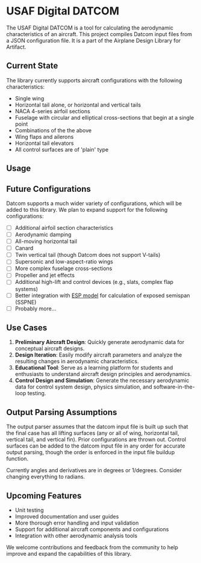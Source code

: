 # USAF Digital DATCOM

The USAF Digital DATCOM is a tool for calculating the aerodynamic characteristics of an aircraft. This project compiles Datcom input files from a JSON configuration file. It is a part of the Airplane Design Library for Artifact.

## Current State
The library currently supports aircraft configurations with the following characteristics:

- Single wing
- Horizontal tail alone, or horizontal and vertical tails
- NACA 4-series airfoil sections
- Fuselage with circular and elliptical cross-sections that begin at a single point
- Combinations of the the above
- Wing flaps and ailerons
- Horizontal tail elevators
- All control surfaces are of 'plain' type

## Usage


## Future Configurations
Datcom supports a much wider variety of configurations, which will be added to this library. We plan to expand support for the following configurations:

- [ ] Additional airfoil section characteristics
- [ ] Aerodynamic damping
- [ ] All-moving horizontal tail
- [ ] Canard
- [ ] Twin vertical tail (though Datcom does not support V-tails)
- [ ] Supersonic and low-aspect-ratio wings
- [ ] More complex fuselage cross-sections
- [ ] Propeller and jet effects
- [ ] Additional high-lift and control devices (e.g., slats, complex flap systems)
- [ ] Better integration with [ESP model](../esp) for calculation of exposed semispan (SSPNE)
- [ ] Probably more...

## Use Cases
1. **Preliminary Aircraft Design**: Quickly generate aerodynamic data for conceptual aircraft designs.
2. **Design Iteration**: Easily modify aircraft parameters and analyze the resulting changes in aerodynamic characteristics.
3. **Educational Tool**: Serve as a learning platform for students and enthusiasts to understand aircraft design principles and aerodynamics.
4. **Control Design and Simulation**: Generate the necessary aerodynamic data for control system design, physics simulation, and software-in-the-loop testing.

## Output Parsing Assumptions
The output parser assumes that the datcom input file is built up such that the final case has all lifting surfaces (any or all of wing, horizontal tail, vertical tail, and vertical fin). Prior configurations are thrown out. Control surfaces can be added to the datcom input file in any order for accurate output parsing, though the order is enforced in the input file buildup function.

Currently angles and derivatives are in degrees or 1/degrees. Consider changing everything to radians.

## Upcoming Features
- Unit testing
- Improved documentation and user guides
- More thorough error handling and input validation
- Support for additional aircraft components and configurations
- Integration with other aerodynamic analysis tools

We welcome contributions and feedback from the community to help improve and expand the capabilities of this library.

